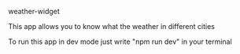weather-widget

This app allows you to know what the weather in different cities

To run this app in dev mode just write "npm run dev" in your terminal